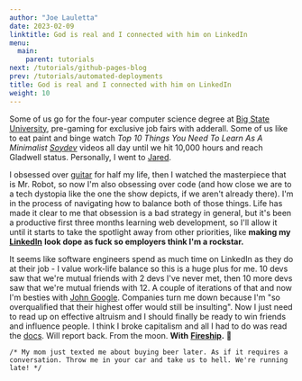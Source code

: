 ```yaml
---
author: "Joe Lauletta"
date: 2023-02-09
linktitle: God is real and I connected with him on LinkedIn
menu:
  main:
    parent: tutorials
next: /tutorials/github-pages-blog
prev: /tutorials/automated-deployments
title: God is real and I connected with him on LinkedIn
weight: 10
---
```


Some of us go for the four-year computer science degree at [Big State University](https://www.hustlers.university/), pre-gaming for exclusive job fairs with adderall. Some of us like to eat paint and binge watch *Top 10 Things You Need To Learn As A Minimalist* [*Soydev*](https://www.urbandictionary.com/define.php?term=Soydev) videos all day until we hit 10,000 hours and reach Gladwell status. Personally, I went to [Jared](http://jaredjohnson.dev).

I obsessed over [guitar](https://instagram.com/joelaul) for half my life, then I watched the masterpiece that is Mr. Robot, so now I'm also obsessing over code (and how close we are to a tech dystopia like the one the show depicts, if we aren't already there). I'm in the process of navigating how to balance both of those things. Life has made it clear to me that obsession is a bad strategy in general, but it's been a productive first three months learning web development, so I'll allow it until it starts to take the spotlight away from other priorities, like **making my** [**LinkedIn**](https://www.linkedin.com/in/joe-lauletta) **look dope as fuck so employers think I'm a rockstar.**

It seems like software engineers spend as much time on LinkedIn as they do at their job - I value work-life balance so this is a huge plus for me. 10 devs saw that we're mutual friends with 2 devs I've never met, then 10 more devs saw that we're mutual friends with 12. A couple of iterations of that and now I'm besties with [John Google](https://www.linkedin.com/in/john-google-a4990b170/). Companies turn me down because I'm "so overqualified that their highest offer would still be insulting". Now I just need to read up on effective altruism and I should finally be ready to win friends and influence people. I think I broke capitalism and all I had to do was read the [docs](https://developer.mozilla.org/en-US/). Will report back. From the moon. **With** [**Fireship**](https://fireship.io/)**.** 🚀

`/* My mom just texted me about buying beer later. As if it requires a conversation. Throw me in your car and take us to hell. We're running late! */`